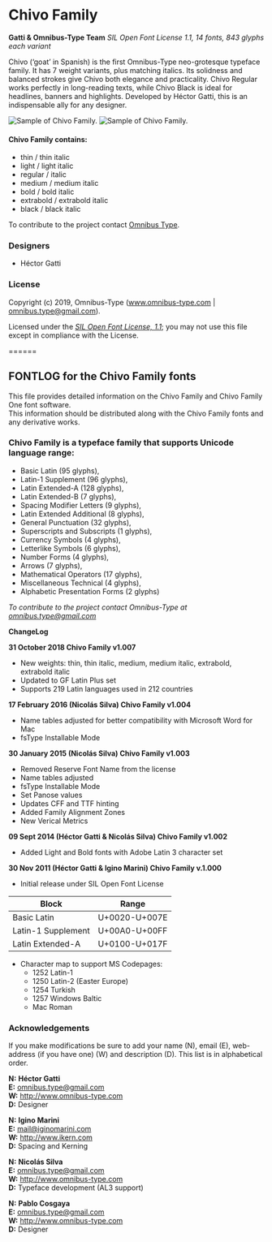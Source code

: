 # Chivo Family

**Gatti & Omnibus-Type Team**
*SIL Open Font License 1.1,*
*14 fonts, 843 glyphs each variant*

Chivo (‘goat’ in Spanish) is the first Omnibus-Type neo-grotesque typeface family. It has 7 weight variants, plus matching italics. Its solidness and balanced strokes give Chivo both elegance and practicality. Chivo Regular works perfectly in long-reading texts, while Chivo Black is ideal for headlines, banners and highlights. Developed by Héctor Gatti, this is an indispensable ally for any designer.

![Sample of Chivo Family.](Chivo-01.png "Chivo Family")
![Sample of Chivo Family.](Chivo-02.png "Chivo Family")

#### Chivo Family contains:
* thin /  thin italic
* light / light italic
* regular / italic
* medium / medium italic
* bold / bold italic
* extrabold / extrabold italic
* black / black italic

To contribute to the project contact [Omnibus Type](http://omnibus-type.com/).

### Designers

* Héctor Gatti

### License

Copyright (c) 2019, Omnibus-Type (www.omnibus-type.com | omnibus.type@gmail.com).

Licensed under the [*SIL Open Font License, 1.1*](http://scripts.sil.org/OFL); you may not use this file except in compliance with the License.

======
## FONTLOG for the Chivo Family fonts

This file provides detailed information on the Chivo Family and Chivo Family One font software.  
This information should be distributed along with the Chivo Family fonts and any derivative works.

### Chivo Family is a typeface family that supports Unicode language range: 

* Basic Latin (95 glyphs),
* Latin-1 Supplement (96 glyphs),
* Latin Extended-A (128 glyphs),
* Latin Extended-B (7 glyphs),
* Spacing Modifier Letters (9 glyphs),
* Latin Extended Additional (8 glyphs),
* General Punctuation (32 glyphs),
* Superscripts and Subscripts (1 glyphs),
* Currency Symbols (4 glyphs),
* Letterlike Symbols (6 glyphs),
* Number Forms (4 glyphs),
* Arrows (7 glyphs),
* Mathematical Operators (17 glyphs),
* Miscellaneous Technical (4 glyphs),
* Alphabetic Presentation Forms (2 glyphs)

*To contribute to the project contact Omnibus-Type at omnibus.type@gmail.com*

**ChangeLog**

**31 October 2018 Chivo Family v1.007**
- New weights: thin, thin italic, medium, medium italic, extrabold, extrabold italic
- Updated to GF Latin Plus set
- Supports 219 Latin languages used in 212 countries

**17 February 2016 (Nicolás Silva) Chivo Family v1.004**  
- Name tables adjusted for better compatibility with Microsoft Word for Mac  
- fsType Installable Mode

**30 January 2015 (Nicolás Silva) Chivo Family v1.003**  
- Removed Reserve Font Name from the license  
- Name tables adjusted  
- fsType Installable Mode  
- Set Panose values  
- Updates CFF and TTF hinting  
- Added Family Alignment Zones  
- New Verical Metrics  

**09 Sept 2014 (Héctor Gatti & Nicolás Silva) Chivo Family v1.002** 
- Added Light and Bold fonts with Adobe Latin 3 character set

**30 Nov 2011 (Héctor Gatti & Igino Marini) Chivo Family v.1.000**
- Initial release under SIL Open Font License

Block              | Range
-------------------|--------------
Basic Latin        | U+0020-U+007E
Latin-1 Supplement | U+00A0-U+00FF
Latin Extended-A   | U+0100-U+017F

 
- Character map to support MS Codepages:  
  - 1252 Latin-1
  - 1250 Latin-2 (Easter Europe)
  - 1254 Turkish
  - 1257 Windows Baltic
  - Mac Roman

### Acknowledgements

If you make modifications be sure to add your name (N), email (E), web-address
(if you have one) (W) and description (D). This list is in alphabetical order.

**N:** **Héctor Gatti**  
**E:** omnibus.type@gmail.com  
**W:** http://www.omnibus-type.com  
**D:** Designer  

**N:** **Igino Marini**  
**E:** mail@iginomarini.com  
**W:** http://www.ikern.com  
**D:** Spacing and Kerning  

**N:** **Nicolás Silva**  
**E:** omnibus.type@gmail.com  
**W:** http://www.omnibus-type.com  
**D:** Typeface development (AL3 support)  

**N:** **Pablo Cosgaya**  
**E:** omnibus.type@gmail.com  
**W:** http://www.omnibus-type.com  
**D:** Designer
